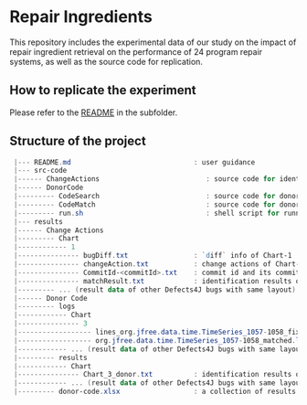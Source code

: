 # Repair Ingredients

This repository includes the experimental data of our study on the impact of repair ingredient retrieval on the performance of 24 program repair systems, as well as the source code for replication. 

## How to replicate the experiment

Please refer to the [README](./src-code/README.md) in the subfolder.


## Structure of the project
 ```powershell
  |--- README.md                              : user guidance
  |--- src-code
  |------ ChangeActions                          : source code for identification of change actions
  |------ DonorCode
  |--------- CodeSearch                          : source code for donor code search
  |--------- CodeMatch                           : source code for donor code match
  |--------- run.sh                              : shell script for running donor code search and match 
  |--- results
  |------ Change Actions
  |--------- Chart                                
  |------------ 1
  |--------------- bugDiff.txt                : `diff` info of Chart-1
  |--------------- changeAction.txt           : change actions of Chart-1
  |--------------- CommitId-<commitId>.txt    : commit id and its commit time
  |--------------- matchResult.txt            : identification results of change actions for Chart-1 
  |--------- ... (result data of other Defects4J bugs with same layout)
  |------ Donor Code
  |--------- logs                                
  |------------ Chart
  |--------------- 3
  |------------------ lines_org.jfree.data.time.TimeSeries_1057-1058_fixed.log : similar code snippet
  |------------------ org.jfree.data.time.TimeSeries_1057-1058_matched.log     : matched donor code
  |------------ ... (result data of other Defects4J bugs with same layout)
  |--------- results
  |------------ Chart
  |--------------- Chart_3_donor.txt          : identification results of donor code
  |------------ ... (result data of other Defects4J bugs with same layout)
  |--------- donor-code.xlsx                  : a collection of results for donor code
```
